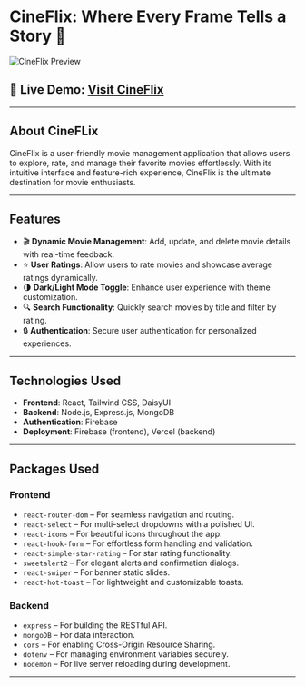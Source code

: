 # CineFlix: Where Every Frame Tells a Story 🎥

![CineFlix Preview](https://i.ibb.co.com/rRhWkKfP/Screenshot-63.png)

## 🔗 **Live Demo:** [Visit CineFlix](https://cine-verse-b249e.web.app)

---

## About CineFLix
CineFlix is a user-friendly movie management application that allows users to explore, rate, and manage their favorite movies effortlessly. With its intuitive interface and feature-rich experience, CineFlix is the ultimate destination for movie enthusiasts.

---

## Features
- 🎬 **Dynamic Movie Management**: Add, update, and delete movie details with real-time feedback.
- ⭐ **User Ratings**: Allow users to rate movies and showcase average ratings dynamically.
- 🌗 **Dark/Light Mode Toggle**: Enhance user experience with theme customization.
- 🔍 **Search Functionality**: Quickly search movies by title and filter by rating.
- 🔒 **Authentication**: Secure user authentication for personalized experiences.

---

## Technologies Used
- **Frontend**: React, Tailwind CSS, DaisyUI
- **Backend**: Node.js, Express.js, MongoDB
- **Authentication**: Firebase
- **Deployment**: Firebase (frontend), Vercel (backend)

---

## Packages Used

### Frontend
- `react-router-dom` – For seamless navigation and routing.
- `react-select` – For multi-select dropdowns with a polished UI.
- `react-icons` – For beautiful icons throughout the app.
- `react-hook-form` – For effortless form handling and validation.
- `react-simple-star-rating` – For star rating functionality.
- `sweetalert2` – For elegant alerts and confirmation dialogs.
- `react-swiper` – For banner static slides.
- `react-hot-toast` – For lightweight and customizable toasts.

### Backend
- `express` – For building the RESTful API.
- `mongoDB` – For data interaction.
- `cors` – For enabling Cross-Origin Resource Sharing.
- `dotenv` – For managing environment variables securely.
- `nodemon` – For live server reloading during development.

---
